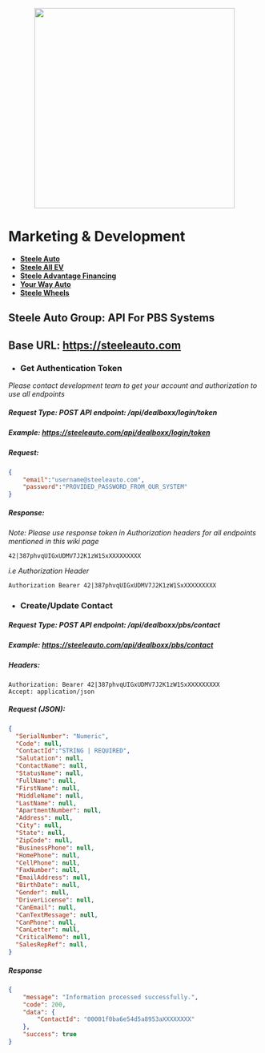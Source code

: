 <p align="center"><a href="https://laravel.com" target="_blank"><img src="https://steeleauto.com/img/logo.png" width="400"></a></p>

# Marketing & Development
- **[Steele Auto](https://steeleauto.com/)**
- **[Steele All EV](https://allev.ca/)**
- **[Steele Advantage Financing](https://steeleadvantagefinancing.com/)**
- **[Your Way Auto](https://yourcaryourway.ca/)**
- **[Steele Wheels](https://steelewheels.ca/)**

## Steele Auto Group: API For PBS Systems
## Base URL: https://steeleauto.com
- ### Get Authentication Token
*Please contact development team to get your account and authorization to use all endpoints*
##### Request Type: POST API endpoint: /api/dealboxx/login/token
##### Example: https://steeleauto.com/api/dealboxx/login/token
##### Request:
```json
{
    "email":"username@steeleauto.com",
    "password":"PROVIDED_PASSWORD_FROM_OUR_SYSTEM"
}
```
##### Response: 
*Note: Please use response token in Authorization headers for all endpoints mentioned in this wiki page*
```
42|387phvqUIGxUDMV7J2K1zW1SxXXXXXXXXX
```
*i.e Authorization Header*
```
Authorization Bearer 42|387phvqUIGxUDMV7J2K1zW1SxXXXXXXXXX
```
- ### Create/Update Contact
##### Request Type: POST API endpoint: /api/dealboxx/pbs/contact
##### Example: https://steeleauto.com/api/dealboxx/pbs/contact
##### Headers: 
``` 
Authorization: Bearer 42|387phvqUIGxUDMV7J2K1zW1SxXXXXXXXXX 
Accept: application/json
```
##### Request *(JSON)*:
```json
{
  "SerialNumber": "Numeric", 
  "Code": null, 
  "ContactId":"STRING | REQUIRED",
  "Salutation": null,
  "ContactName": null,
  "StatusName": null,
  "FullName": null,
  "FirstName": null,
  "MiddleName": null,
  "LastName": null,
  "ApartmentNumber": null,
  "Address": null,
  "City": null,
  "State": null,
  "ZipCode": null,
  "BusinessPhone": null,
  "HomePhone": null,
  "CellPhone": null,
  "FaxNumber": null,
  "EmailAddress": null,
  "BirthDate": null,
  "Gender": null,
  "DriverLicense": null,
  "CanEmail": null,
  "CanTextMessage": null,
  "CanPhone": null,
  "CanLetter": null,
  "CriticalMemo": null,
  "SalesRepRef": null,
}
```
##### Response 
```json
{
    "message": "Information processed successfully.",
    "code": 200,
    "data": {
        "ContactId": "00001f0ba6e54d5a8953aXXXXXXXX"
    },
    "success": true
}
```